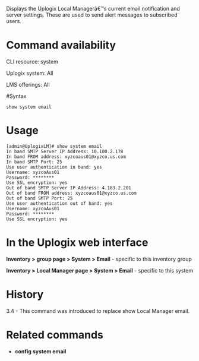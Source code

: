 <!-- 5.4 -->

Displays the Uplogix Local Managerâ€™s current email notification and server settings. These are used to send alert messages to subscribed users.

# Command availability 

CLI resource: system

Uplogix system: All

LMS offerings: All

#Syntax 

```
show system email
```

# Usage 

```
[admin@UplogixLM]# show system email
In band SMTP Server IP Address: 10.100.2.178
In band FROM address: xyzcoaus01@xyzco.us.com
In band SMTP Port: 25
Use user authentication in band: yes
Username: xyzcoAus01
Password: ********
Use SSL encryption: yes
Out of band SMTP Server IP Address: 4.183.2.201
Out of band FROM address: xyzcoaus01@xyzco.us.com
Out of band SMTP Port: 25
Use user authentication out of band: yes
Username: xyzcoAus01
Password: ********
Use SSL encryption: yes
```

# In the Uplogix web interface

**Inventory > group page > System > Email** - specific to this inventory group

**Inventory > Local Manager page > System > Email** - specific to this system

# History 
3.4 - This command was introduced to replace show Local Manager email.

# Related commands 

- **config system email**
